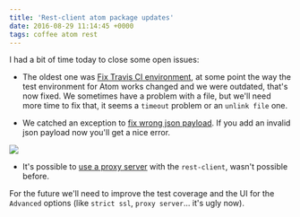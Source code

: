 ```yaml
---
title: 'Rest-client atom package updates'
date: 2016-08-29 11:14:45 +0000
tags: coffee atom rest
---
```

I had a bit of time today to close some open issues:

* The oldest one was [Fix Travis CI environment](https://github.com/ddavison/rest-client/pull/48), at some point the way the test environment for Atom works changed and we were outdated, that's now fixed. We sometimes have a problem with a file, but we'll need more time to fix that, it seems a `timeout` problem or an `unlink file` one.

* We catched an exception to [fix wrong json payload](https://github.com/ddavison/rest-client/pull/50). If you add an invalid json payload now you'll get a nice error.

![](/content/images/2016/08/Screen-Shot-2016-08-29-at-13-12-54.png)

* It's possible to [use a proxy server](https://github.com/ddavison/rest-client/pull/49) with the `rest-client`, wasn't possible before.

For the future we'll need to improve the test coverage and the UI for the `Advanced` options (like `strict ssl`, `proxy server`... it's ugly now).
